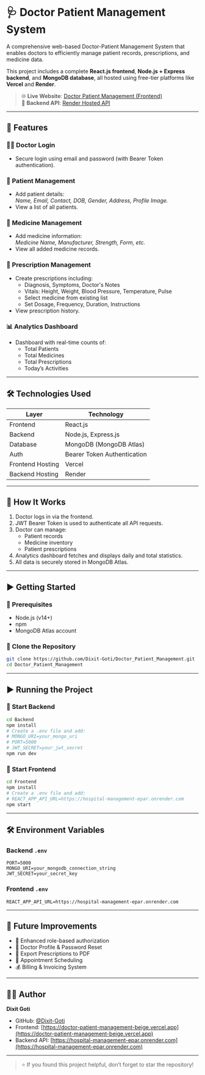 # 🩺 Doctor Patient Management System

A comprehensive web-based Doctor-Patient Management System that enables doctors to efficiently manage patient records, prescriptions, and medicine data.

This project includes a complete **React.js frontend**, **Node.js + Express backend**, and **MongoDB database**, all hosted using free-tier platforms like **Vercel** and **Render**.

> 🌐 **Live Website**: [Doctor Patient Management (Frontend)](https://doctor-patient-management-beige.vercel.app)  
> 🔗 **Backend API**: [Render Hosted API](https://hospital-management-epar.onrender.com)

---

## 📌 Features

### 👨‍⚕️ Doctor Login
- Secure login using email and password (with Bearer Token authentication).

### 📝 Patient Management
- Add patient details:  
  _Name, Email, Contact, DOB, Gender, Address, Profile Image._
- View a list of all patients.

### 💊 Medicine Management
- Add medicine information:  
  _Medicine Name, Manufacturer, Strength, Form, etc._
- View all added medicine records.

### 📄 Prescription Management
- Create prescriptions including:
  - Diagnosis, Symptoms, Doctor's Notes
  - Vitals: Height, Weight, Blood Pressure, Temperature, Pulse
  - Select medicine from existing list
  - Set Dosage, Frequency, Duration, Instructions
- View prescription history.

### 📊 Analytics Dashboard
- Dashboard with real-time counts of:
  - Total Patients
  - Total Medicines
  - Total Prescriptions
  - Today’s Activities

---

## 🛠️ Technologies Used

| Layer      | Technology                  |
|------------|-----------------------------|
| Frontend   | React.js                    |
| Backend    | Node.js, Express.js         |
| Database   | MongoDB (MongoDB Atlas)     |
| Auth       | Bearer Token Authentication |
| Frontend Hosting | Vercel                |
| Backend Hosting  | Render                |

---

## 🧠 How It Works

1. Doctor logs in via the frontend.
2. JWT Bearer Token is used to authenticate all API requests.
3. Doctor can manage:
   - Patient records
   - Medicine inventory
   - Patient prescriptions
4. Analytics dashboard fetches and displays daily and total statistics.
5. All data is securely stored in MongoDB Atlas.

---

## ▶️ Getting Started

### 🔧 Prerequisites
- Node.js (v14+)
- npm
- MongoDB Atlas account

### 🔽 Clone the Repository

```bash
git clone https://github.com/Dixit-Goti/Doctor_Patient_Management.git
cd Doctor_Patient_Management
```

---

## ▶️ Running the Project

### 🚀 Start Backend

```bash
cd Backend
npm install
# Create a .env file and add:
# MONGO_URI=your_mongo_uri
# PORT=5000
# JWT_SECRET=your_jwt_secret
npm run dev
```

### 🚀 Start Frontend

```bash
cd Frontend
npm install
# Create a .env file and add:
# REACT_APP_API_URL=https://hospital-management-epar.onrender.com
npm start
```

---

## 🛠 Environment Variables

### Backend `.env`
```env
PORT=5000
MONGO_URI=your_mongodb_connection_string
JWT_SECRET=your_secret_key
```

### Frontend `.env`
```env
REACT_APP_API_URL=https://hospital-management-epar.onrender.com
```

---

## 🔮 Future Improvements

- 🔐 Enhanced role-based authorization
- 👤 Doctor Profile & Password Reset
- 🧾 Export Prescriptions to PDF
- 📅 Appointment Scheduling
- 💰 Billing & Invoicing System

---

## 👨‍💻 Author

**Dixit Goti**

- GitHub: [@Dixit-Goti](https://github.com/Dixit-Goti)
- Frontend: [https://doctor-patient-management-beige.vercel.app](https://doctor-patient-management-beige.vercel.app)
- Backend API: [https://hospital-management-epar.onrender.com](https://hospital-management-epar.onrender.com)

---

> ⭐️ If you found this project helpful, don’t forget to star the repository!
